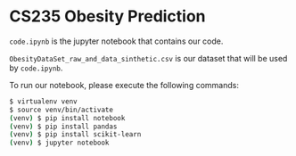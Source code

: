 # CS235 Obesity Prediction

`code.ipynb` is the jupyter notebook that contains our code.

`ObesityDataSet_raw_and_data_sinthetic.csv` is our dataset that will be used by `code.ipynb`.

To run our notebook, please execute the following commands:

```sh
$ virtualenv venv
$ source venv/bin/activate
(venv) $ pip install notebook
(venv) $ pip install pandas
(venv) $ pip install scikit-learn
(venv) $ jupyter notebook
```
